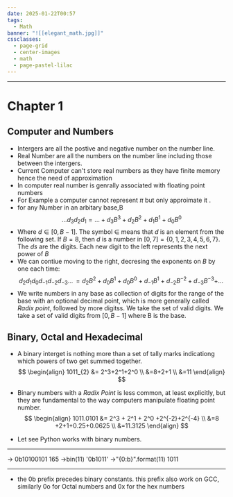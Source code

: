 ```yaml
---
date: 2025-01-22T00:57
tags:
  - Math
banner: "![[elegant_math.jpg]]"
cssclasses:
  - page-grid
  - center-images
  - math
  - page-pastel-lilac
---
```

---
# Chapter 1 
## Computer and Numbers 
- Intergers are all the postive and negative number on the number line.
- Real Number are all the numbers on the number line including those between the intergers.
- Current Computer can't store real numbers as they have finite memory hence the need of approximation 
- In computer real number is genrally associated with floating point numbers
- For Example a computer cannot represent $\pi$ but only approimate it .
- for any Number in an arbitary base,B
$$
\dots d_{3}d_{2}d_{1} = \dots+d_{3}B^3+d_{2}B^2+d_{1}B^1+d_{0}B^0
$$
- Where $d\in[0,B-1]$. The symbol $\in$ means that $d$ is an element from the following set. If $B=8$, then $d$ is a number in $[0,7] = \{ 0,1,2,3,4,5,6,7 \}$. The $ds$ are the digits. Each new digit to the left represents the next power of $B$
- We can contiue moving to the right, decresing the exponents on $B$ by one each time:
$$
d_{2}d_{1}d_{0}d_{-1}d_{-2}d_{-3}\mathrel{\dots}\,   = d_{2}B^2 + d_{0}B^1 +d_{0}B^0 + d_{-1}B^{1}+d_{-2}B^{-2}+d_{-3}B^{-3}+\mathrel{\dots}\, 
$$
- We write numbers in any base as collection of digits for the range of the base with an optional decimal point, which is more generally called *Radix point*, followed by more digitss. We take the set of valid digits. We take a set of valid digits from $[ 0,B-1 ]$ where B is the base.
## Binary, Octal and Hexadecimal
- A binary interget  is nothing more than a set of tally marks indicationg which powers of two get summed together.
$$
\begin{align}
1011_{2} &= 2^3+2^1+2^0 \\
&=8+2+1 \\
&=11  
\end{align}
$$

- Binary numbers with a *Radix Point* is less common, at least explicitly, but they are fundamental to the way computers manipulate floating point number.
$$
\begin{align}
1011.0101 &= 2^3 + 2^1 + 2^0 +2^{-2}+2^{-4} \\
&=8 +2+1+0.25+0.0625 \\
&=11.3125
\end{align}
$$
- Let see Python works with binary numbers.
---
 
 -> 0b10100101
 165
 ->bin(11)
 '0b1011'
 ->"{0:b}".format(11)
 1011
 ***
- the 0b prefix precedes binary constants. this prefix also work on GCC, similarly 0o for Octal numbers and 0x for the hex numbers 
 



